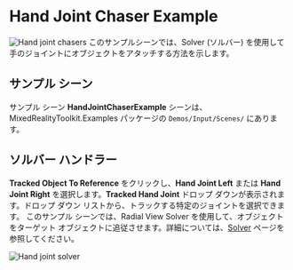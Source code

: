 # Hand Joint Chaser Example

![Hand joint chasers](../Documentation/Images/HandJointChaser/MRTK_HandJointChaser_Main.jpg)
このサンプルシーンでは、Solver (ソルバー) を使用して手のジョイントにオブジェクトをアタッチする方法を示します。

## サンプル シーン

サンプル シーン **HandJointChaserExample** シーンは、MixedRealityToolkit.Examples パッケージの `Demos/Input/Scenes/` にあります。

## ソルバー ハンドラー

**Tracked Object To Reference** をクリックし、**Hand Joint Left** または **Hand Joint Right** を選択します。**Tracked Hand Joint** ドロップ ダウンが表示されます。ドロップ ダウン リストから、トラックする特定のジョイントを選択できます。
このサンプル シーンでは、Radial View Solver を使用して、オブジェクトをターゲット オブジェクトに追従させます。詳細については、[Solver](README_Solver.md) ページを参照してください。

![Hand joint solver](../Documentation/Images/HandJointChaser/MRTK_Solver_HandJoint.jpg)
